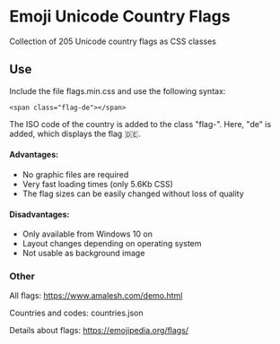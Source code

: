 # Emoji Unicode Country Flags

Collection of 205 Unicode country flags as CSS classes 

## Use

Include the file flags.min.css and use the following syntax:

```
<span class="flag-de"></span>
```

The ISO code of the country is added to the class "flag-". Here, "de" is added, which displays the flag 🇩🇪. 

#### Advantages:
- No graphic files are required
- Very fast loading times (only 5.6Kb CSS)
- The flag sizes can be easily changed without loss of quality


#### Disadvantages:
- Only available from Windows 10 on
- Layout changes depending on operating system
- Not usable as background image


### Other  

All flags: <https://www.amalesh.com/demo.html>

Countries and codes: countries.json

Details about flags: <https://emojipedia.org/flags/>

